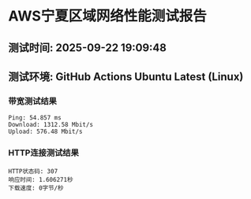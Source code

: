 # AWS宁夏区域网络性能测试报告
## 测试时间: 2025-09-22 19:09:48
## 测试环境: GitHub Actions Ubuntu Latest (Linux)

### 带宽测试结果
```
Ping: 54.857 ms
Download: 1312.58 Mbit/s
Upload: 576.48 Mbit/s
```

### HTTP连接测试结果
```
HTTP状态码: 307
响应时间: 1.606271秒
下载速度: 0字节/秒
```

